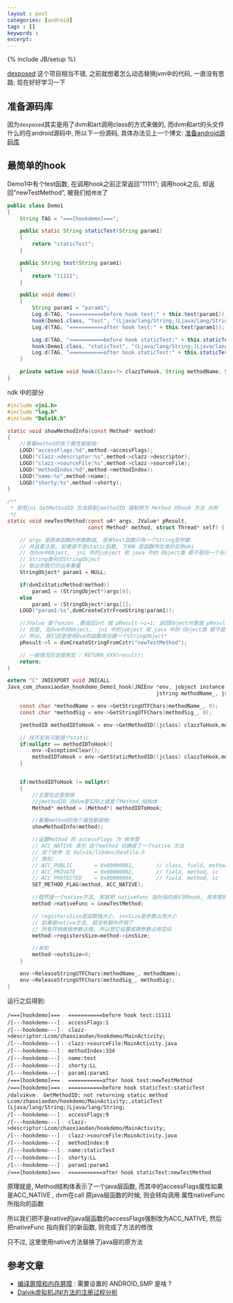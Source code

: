 ```yaml
---
layout : post
categories: [android]
tags : []
keywords : 
excerpt: 
---
```

{% include JB/setup %}

[dexposed](https://github.com/alibaba/dexposed) 这个项目相当不错, 之前就想着怎么动态替换jvm中的代码, 一直没有思路; 现在好好学习一下


## 准备源码库

因为`dexposed`其实是用了dvm和art调用class的方式来做的, 而dvm和art的头文件什么的在android源码中, 所以下一份源码, 具体办法见上一个博文: [准备android源码库](http://www.zhaoxiaodan.com/android/%E5%87%86%E5%A4%87android%E6%BA%90%E7%A0%81%E5%BA%93.html)

## 最简单的hook

Demo1中有个test函数, 在调用hook之前正常返回”11111”; 
调用hook之后, 却返回”newTestMethod”, 被我们给`修改`了

```java
public class Demo1
{
	String TAG = "===[hookdemo]===";

	public static String staticTest(String param1)
	{
		return "staticTest";
	}

	public String test(String param1)
	{
		return "11111";
	}

	public void demo()
	{
		String param1 = "param1";
		Log.d(TAG, "===========before hook test:" + this.test(param1));
		hook(Demo1.class, "test", "(Ljava/lang/String;)Ljava/lang/String;");
		Log.d(TAG, "===========after hook test:" + this.test(param1));

		Log.d(TAG, "===========before hook staticTest:" + this.staticTest(param1));
		hook(Demo1.class, "staticTest", "(Ljava/lang/String;)Ljava/lang/String;");
		Log.d(TAG, "===========after hook staticTest:" + this.staticTest(param1));
	}

	private native void hook(Class<?> clazzToHook, String methodName, String methodSig);
}
```

ndk 中的部分

```c
#include <jni.h>
#include "log.h"
#include "Dalvik.h"

static void showMethodInfo(const Method* method)
{
    //看看method的各个属性都是啥:
    LOGD("accessFlags:%d",method->accessFlags);
    LOGD("clazz->descriptor:%s",method->clazz->descriptor);
    LOGD("clazz->sourceFile:%s",method->clazz->sourceFile);
    LOGD("methodIndex:%d",method->methodIndex);
    LOGD("name:%s",method->name);
    LOGD("shorty:%s",method->shorty);
}

/**
 * 使用jni GetMethodID 方法获取jmethodID 强制转为 Method 的hook 方法 示例
 */
static void newTestMethod(const u4* args, JValue* pResult,
                          const Method* method, struct Thread* self) {

    // args 是原来函数的参数数组, 原来test函数只有一个String型参数
    // 并且要注意, 如果是不是static函数, 下标0 是函数所在类的实例obj
    // 在dvm中Object,  jni 中的jobject 和 java 中的 Object类 都不是同一个东西
    // String类对应StringObject
    // 取出参数打印出来看看
    StringObject* param1 = NULL;

    if(dvmIsStaticMethod(method))
        param1 = (StringObject*)args[0];
    else
        param1 = (StringObject*)args[1];
    LOGD("param1:%s",dvmCreateCstrFromString(param1));

    //JValue 是个union ,要返回int 就 pResult->i=1; 返回Object对象就 pResult->l = ojb;
    // 但是, 在dvm中的Object,  jni 中的jobject 和 java 中的 Object类 都不是同一个东西
    // 所以, 我们这里使用dvm的函数来创建一个StringObject*
    pResult->l = dvmCreateStringFromCstr("newTestMethod");

    // 一般情况应该使用宏 : RETURN_XXX(result);
    return;
}

extern "C" JNIEXPORT void JNICALL
Java_com_zhaoxiaodan_hookdemo_Demo1_hook(JNIEnv *env, jobject instance, jobject clazzToHook,
                                                jstring methodName_, jstring methodSig_) {

    const char *methodName = env->GetStringUTFChars(methodName_, 0);
    const char *methodSig = env->GetStringUTFChars(methodSig_, 0);

    jmethodID methodIDToHook = env->GetMethodID((jclass) clazzToHook,methodName,methodSig);

    // 找不到有可能是个static
    if(nullptr == methodIDToHook){
        env->ExceptionClear();
        methodIDToHook = env->GetStaticMethodID((jclass) clazzToHook,methodName,methodSig);
    }


    if(methodIDToHook != nullptr)
    {
        //主要在这里替换
        //jmethodID 在dvm里实际上就是个Method 结构体
        Method* method = (Method*) methodIDToHook;

        //看看method的各个属性都是啥:
        showMethodInfo(method);

        //设置Method 的 accessFlags 为 枚举型
        // ACC_NATIVE 表示 这个method 切换成了一个native 方法
        // 这个枚举 在 dalvik/libdex/DexFile.h
        // 类似:
        // ACC_PUBLIC       = 0x00000001,       // class, field, method, ic
        // ACC_PRIVATE      = 0x00000002,       // field, method, ic
        // ACC_PROTECTED    = 0x00000004,       // field, method, ic
        SET_METHOD_FLAG(method, ACC_NATIVE);

        //既然是一个native方法, 那就把 nativeFunc 指针指向我们的hook, 用来替换test的新方法
        method->nativeFunc = &newTestMethod;

        // registersSize是函数栈大小, insSize是参数占用大小
        // 如果是native方法, 就没有额外开销了
        // 所有开销就是参数占用, 所以把它设置成跟参数占用空间
        method->registersSize=method->insSize;

        //未知
        method->outsSize=0;
    }

    env->ReleaseStringUTFChars(methodName_, methodName);
    env->ReleaseStringUTFChars(methodSig_, methodSig);
}
```

运行之后得到:

```
/===[hookdemo]===﹕ ===========before hook test:11111
/[---hookdemo---]﹕ accessFlags:1
/[---hookdemo---]﹕ clazz->descriptor:Lcom/zhaoxiaodan/hookdemo/MainActivity;
/[---hookdemo---]﹕ clazz->sourceFile:MainActivity.java
/[---hookdemo---]﹕ methodIndex:334
/[---hookdemo---]﹕ name:test
/[---hookdemo---]﹕ shorty:LL
/[---hookdemo---]﹕ param1:param1
/===[hookdemo]===﹕ ===========after hook test:newTestMethod
/===[hookdemo]===﹕ ===========before hook staticTest:staticTest
/dalvikvm﹕ GetMethodID: not returning static method Lcom/zhaoxiaodan/hookdemo/MainActivity;.staticTest (Ljava/lang/String;)Ljava/lang/String;
/[---hookdemo---]﹕ accessFlags:9
/[---hookdemo---]﹕ clazz->descriptor:Lcom/zhaoxiaodan/hookdemo/MainActivity;
/[---hookdemo---]﹕ clazz->sourceFile:MainActivity.java
/[---hookdemo---]﹕ methodIndex:0
/[---hookdemo---]﹕ name:staticTest
/[---hookdemo---]﹕ shorty:LL
/[---hookdemo---]﹕ param1:param1
/===[hookdemo]===﹕ ===========after hook staticTest:newTestMethod
```

原理就是, Method结构体表示了一个java层函数, 而其中的accessFlags属性如果是ACC_NATIVE , dvm在call 原java层函数的时候, 则会转向调用 属性nativeFunc 所指向的函数

所以我们把不是native的java层函数的accessFlags强制改为ACC_NATIVE, 然后把nativeFunc 指向我们的新函数, 则完成了方法的修改

只不过, 这里使用native方法替换了java层的原方法




## 参考文章

* [编译屏障和内存屏障](http://blog.csdn.net/u013234805/article/details/24796503) : 需要设置的 ANDROID_SMP 是啥 ?
* [Dalvik虚拟机JNI方法的注册过程分析](http://blog.csdn.net/luoshengyang/article/details/8923483) 

